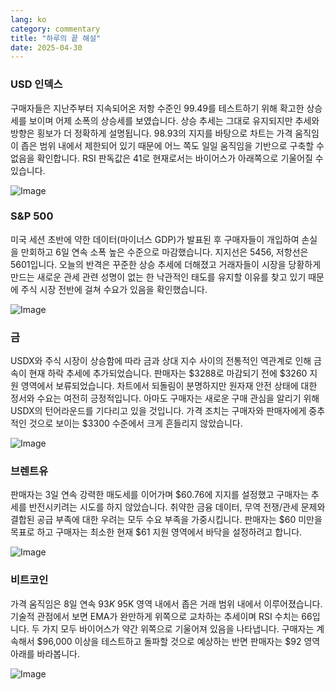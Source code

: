 ```yaml
---
lang: ko
category: commentary
title: "하루의 끝 해설"
date: 2025-04-30
---
```


### USD 인덱스

구매자들은 지난주부터 지속되어온 저항 수준인 99.49를 테스트하기 위해 확고한 상승세를 보이며 어제 소폭의 상승세를 보였습니다. 상승 추세는 그대로 유지되지만 추세와 방향은 횡보가 더 정확하게 설명됩니다. 98.93의 지지를 바탕으로 차트는 가격 움직임이 좁은 범위 내에서 제한되어 있기 때문에 어느 쪽도 일일 움직임을 기반으로 구축할 수 없음을 확인합니다. RSI 판독값은 41로 현재로서는 바이어스가 아래쪽으로 기울어질 수 있습니다. 

![Image](https://markleighedu.github.io/img/Apr-2025/30-Apr-2025/usdindex.jpg)

### S&P 500

미국 세션 초반에 약한 데이터(마이너스 GDP)가 발표된 후 구매자들이 개입하여 손실을 만회하고 6일 연속 소폭 높은 수준으로 마감했습니다. 지지선은 5456, 저항선은 5601입니다. 오늘의 반격은 꾸준한 상승 추세에 더해졌고 거래자들이 시장을 당황하게 만드는 새로운 관세 관련 성명이 없는 한 낙관적인 태도를 유지할 이유를 찾고 있기 때문에 주식 시장 전반에 걸쳐 수요가 있음을 확인했습니다.

![Image](https://markleighedu.github.io/img/Apr-2025/30-Apr-2025/sp500.jpg)

### 금

USDX와 주식 시장이 상승함에 따라 금과 상대 지수 사이의 전통적인 역관계로 인해 금속이 현재 하락 추세에 추가되었습니다. 판매자는 $3288로 마감되기 전에 $3260 지원 영역에서 보류되었습니다. 차트에서 되돌림이 분명하지만 원자재 안전 상태에 대한 정서와 수요는 여전히 긍정적입니다. 아마도 구매자는 새로운 구매 관심을 알리기 위해 USDX의 턴어라운드를 기다리고 있을 것입니다. 가격 조치는 구매자와 판매자에게 중추적인 것으로 보이는 $3300 수준에서 크게 흔들리지 않았습니다.

![Image](https://markleighedu.github.io/img/Apr-2025/30-Apr-2025/gold.jpg)

### 브렌트유

판매자는 3일 연속 강력한 매도세를 이어가며 $60.76에 지지를 설정했고 구매자는 추세를 반전시키려는 시도를 하지 않았습니다. 취약한 금융 데이터, 무역 전쟁/관세 문제와 결합된 공급 부족에 대한 우려는 모두 수요 부족을 가중시킵니다. 판매자는 $60 미만을 목표로 하고 구매자는 최소한 현재 $61 지원 영역에서 바닥을 설정하려고 합니다.

![Image](https://markleighedu.github.io/img/Apr-2025/30-Apr-2025/brentoil.jpg)

### 비트코인

가격 움직임은 8일 연속 $93K~$95K 영역 내에서 좁은 거래 범위 내에서 이루어졌습니다. 기술적 관점에서 보면 EMA가 완만하게 위쪽으로 교차하는 추세이며 RSI 수치는 66입니다. 두 가지 모두 바이어스가 약간 위쪽으로 기울어져 있음을 나타냅니다. 구매자는 계속해서 $96,000 이상을 테스트하고 돌파할 것으로 예상하는 반면 판매자는 $92 영역 아래를 바라봅니다. 

![Image](https://markleighedu.github.io/img/Apr-2025/30-Apr-2025/bitcoin.jpg)

